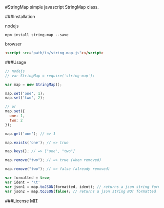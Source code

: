 #StringMap
simple javascript StringMap class.

###Installation

nodejs
```
npm install string-map --save
```

browser
```html
<script src="path/to/string-map.js"></script>
```

###Usage

```javascript
// nodejs
// var StringMap = require('string-map');

var map = new StringMap();

map.set('one', 1);
map.set('two', 2);

// or
map.set({
  one: 1,
  two: 2
});

map.get('one'); // => 1

map.exists('one'); // => true

map.keys(); // => ["one", "two"]

map.remove("two"); // => true (when removed)

map.remove("two"); // => false (already removed)

var formatted = true;
var ident = '\t'
var json1 = map.toJSON(formatted, ident); // returns a json string formatted
var json2 = map.toJSON(false); // returns a json string NOT formatted
```

###License
[MIT](//luizbills.mit-license.org)
